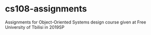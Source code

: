 # cs108-assignments
Assignments for Object-Oriented Systems design course given at Free University of Tbilisi in 2019SP
